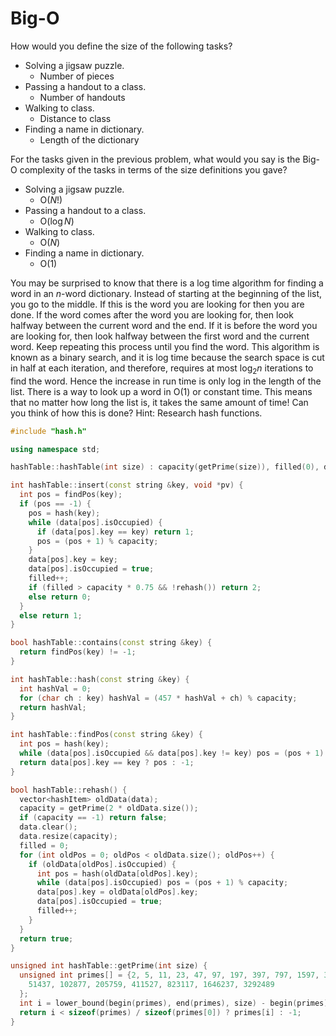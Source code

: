 # Big-O

How would you define the size of the following tasks?
* Solving a jigsaw puzzle.
    * Number of pieces
* Passing a handout to a class.
    * Number of handouts
* Walking to class.
    * Distance to class
* Finding a name in dictionary.
    * Length of the dictionary

For the tasks given in the previous problem, what would you say is the Big-O complexity of the tasks in terms of the size definitions you gave?
* Solving a jigsaw puzzle.
    * O($N!$)
* Passing a handout to a class.
    * O($\log N$)
* Walking to class.
    * O($N$)
* Finding a name in dictionary.
    * O($1$)

You may be surprised to know that there is a log time algorithm for finding a word in an $n$-word dictionary. Instead of starting at the beginning of the list, you go to the middle. If this is the word you are looking for then you are done. If the word comes after the word you are looking for, then look halfway between the current word and the end. If it is before the word you are looking for, then look halfway between the first word and the current word. Keep repeating this process until you find the word. This algorithm is known as a binary search, and it is log time because the search space is cut in half at each iteration, and therefore, requires at most $\log_2 n$ iterations to find the word. Hence the increase in run time is only log in the length of the list. There is a way to look up a word in O($1$) or constant time. This means that no matter how long the list is, it takes the same amount of time! Can you think of how this is done? Hint: Research hash functions.

```c++
#include "hash.h"

using namespace std;

hashTable::hashTable(int size) : capacity(getPrime(size)), filled(0), data(capacity) {}

int hashTable::insert(const string &key, void *pv) {
  int pos = findPos(key);
  if (pos == -1) {
    pos = hash(key);
    while (data[pos].isOccupied) {
      if (data[pos].key == key) return 1;
      pos = (pos + 1) % capacity;
    }
    data[pos].key = key;
    data[pos].isOccupied = true;
    filled++;
    if (filled > capacity * 0.75 && !rehash()) return 2;
    else return 0;
  }
  else return 1;
}

bool hashTable::contains(const string &key) {
  return findPos(key) != -1;
}

int hashTable::hash(const string &key) {
  int hashVal = 0;
  for (char ch : key) hashVal = (457 * hashVal + ch) % capacity;
  return hashVal;
}

int hashTable::findPos(const string &key) {
  int pos = hash(key);
  while (data[pos].isOccupied && data[pos].key != key) pos = (pos + 1) % capacity;
  return data[pos].key == key ? pos : -1;
}

bool hashTable::rehash() {
  vector<hashItem> oldData(data);
  capacity = getPrime(2 * oldData.size());
  if (capacity == -1) return false;
  data.clear();
  data.resize(capacity);
  filled = 0;
  for (int oldPos = 0; oldPos < oldData.size(); oldPos++) {
    if (oldData[oldPos].isOccupied) {
      int pos = hash(oldData[oldPos].key);
      while (data[pos].isOccupied) pos = (pos + 1) % capacity;
      data[pos].key = oldData[oldPos].key;
      data[pos].isOccupied = true;
      filled++;
    }
  }
  return true;
}

unsigned int hashTable::getPrime(int size) {
  unsigned int primes[] = {2, 5, 11, 23, 47, 97, 197, 397, 797, 1597, 3203, 6421, 12853, 25717,
    51437, 102877, 205759, 411527, 823117, 1646237, 3292489
  };
  int i = lower_bound(begin(primes), end(primes), size) - begin(primes);
  return i < sizeof(primes) / sizeof(primes[0]) ? primes[i] : -1;
}
```
